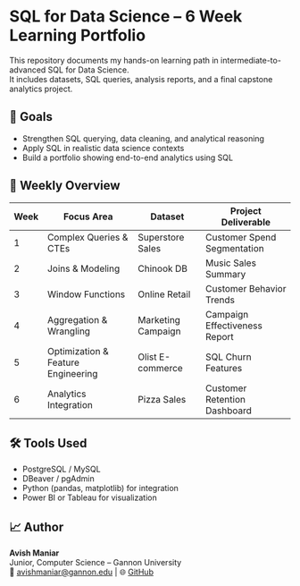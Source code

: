 # SQL for Data Science – 6 Week Learning Portfolio

This repository documents my hands-on learning path in intermediate-to-advanced SQL for Data Science.  
It includes datasets, SQL queries, analysis reports, and a final capstone analytics project.

## 🎯 Goals
- Strengthen SQL querying, data cleaning, and analytical reasoning
- Apply SQL in realistic data science contexts
- Build a portfolio showing end-to-end analytics using SQL

## 📅 Weekly Overview

| Week | Focus Area | Dataset | Project Deliverable |
|------|-------------|----------|---------------------|
| 1 | Complex Queries & CTEs | Superstore Sales | Customer Spend Segmentation |
| 2 | Joins & Modeling | Chinook DB | Music Sales Summary |
| 3 | Window Functions | Online Retail | Customer Behavior Trends |
| 4 | Aggregation & Wrangling | Marketing Campaign | Campaign Effectiveness Report |
| 5 | Optimization & Feature Engineering | Olist E-commerce | SQL Churn Features |
| 6 | Analytics Integration | Pizza Sales | Customer Retention Dashboard |

## 🛠 Tools Used
- PostgreSQL / MySQL  
- DBeaver / pgAdmin  
- Python (pandas, matplotlib) for integration  
- Power BI or Tableau for visualization  

## 📈 Author
**Avish Maniar**  
Junior, Computer Science – Gannon University  
📧 avishmaniar@gannon.edu | 🌐 [GitHub](https://github.com/AvishManiar21)
